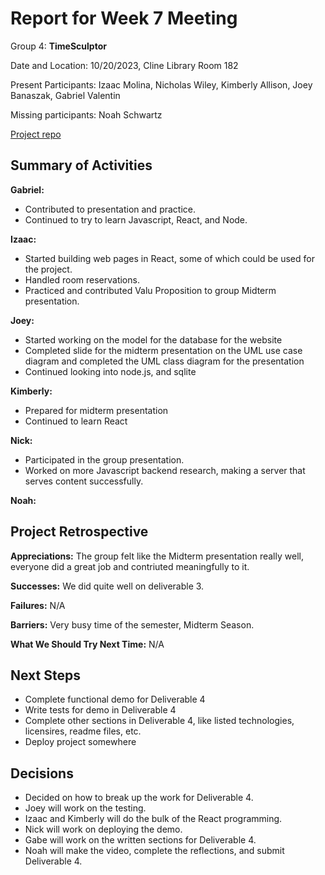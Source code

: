 # Report for Week 7 Meeting

Group 4: **TimeSculptor**

Date and Location: 10/20/2023, Cline Library Room 182

Present Participants: Izaac Molina, Nicholas Wiley, Kimberly Allison, Joey Banaszak, Gabriel Valentin

Missing participants: Noah Schwartz

[Project repo](https://github.com/nickw409/TimeSculptor)

## **Summary of Activities**

**Gabriel:**

- Contributed to presentation and practice.
- Continued to try to learn Javascript, React, and Node.

**Izaac:**

- Started building web pages in React, some of which could be used for the project.
- Handled room reservations.
- Practiced and contributed Valu Proposition to group Midterm presentation.

**Joey:**

- Started working on the model for the database for the website
- Completed slide for the midterm presentation on the UML use case diagram and completed the UML class diagram for the presentation
- Continued looking into node.js, and sqlite

**Kimberly:**

- Prepared for midterm presentation
- Continued to learn React

**Nick:**

- Participated in the group presentation.
- Worked on more Javascript backend research, making a server that serves content successfully.

**Noah:**

## **Project Retrospective**

**Appreciations:** The group felt like the Midterm presentation really well, everyone did a great job and contriuted meaningfully to it.

**Successes:** We did quite well on deliverable 3.

**Failures:** N/A

**Barriers:** Very busy time of the semester, Midterm Season.

**What We Should Try Next Time:** N/A

## **Next Steps**

- Complete functional demo for Deliverable 4
- Write tests for demo in Deliverable 4
- Complete other sections in Deliverable 4, like listed technologies, licensires, readme files, etc.
- Deploy project somewhere

## **Decisions**

- Decided on how to break up the work for Deliverable 4.
- Joey will work on the testing.
- Izaac and Kimberly will do the bulk of the React programming.
- Nick will work on deploying the demo.
- Gabe will work on the written sections for Deliverable 4.
- Noah will make the video, complete the reflections, and submit Deliverable 4.
